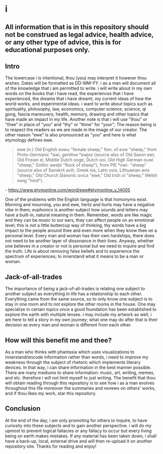# i

## All information that is in this repository should not be construed as legal advice, health advice, or any other type of advice, this is for educational purposes only.

## Intro
The lowercase i is intentional, thou (you) may interpret it however thou wishes. Dates will be formatted as DD-MM-YY. i as a man will document all of the knowledge that i am permitted to write. i will write about in my own words on the books that i have read, the experiences that i have experienced, the dreams that i have dreamt, my current ideas of how the world works, and experimental ideas. i want to write about topics such as spirituality, philosophy, law, economics, computer science, science, qi gong, fascia maneuvers, health, memory, drawing and other topics that have made an impact in my life. Another note is that i will use "thou" or "thee" in place of "you" and "thy" or "thine" for "your"; The reason being is to respect the readers as we are made in the image of our creator. The other reason "ewe" is also pronounced as "you" and here is what etymology defines ewe.

> ewe (n.)
Old English eowu "female sheep," fem. of eow "sheep," from Proto-Germanic *awi, genitive *awjoz (source also of Old Saxon ewi, Old Frisian ei, Middle Dutch ooge, Dutch ooi, Old High German ouwi "sheep," Gothic aweþi "flock of sheep"), from PIE *owi- "sheep" (source also of Sanskrit avih, Greek ois, Latin ovis, Lithuanian avis "sheep," Old Church Slavonic ovica "ewe," Old Irish oi "sheep," Welsh ewig "hind").

\- https://www.etymonline.com/word/ewe#etymonline_v_14005


One of the problems with the English language is that homonyms exist. Morning and mourning, you and ewe, hertz and hurts may have a negative vibe in them; euphonics is another subject how sounds and letters may have a built-in, natural meaning in them. Remember, words are like magic and they can be music to our ears, they can affect people on an emotional level; this is not a little buttercup way of thinking, thy words have a big impact to the people around thee and even more when they know thee on a personal level. Every man and woman has their own hardships, there does not need to be another layer of dissonance in their lives. Anyway, whether one believes in a creator or not is personal but we need to inquire and find the truth. Life is about removing false beliefs and to experience the spectrum of experiences; to innerstand what it means to be a man or woman.

## Jack-of-all-trades
The importance of being a jack-of-all-trades is relating one subject to another subject as everything in life has a relationship to each other. Everything came from the same source, so to only know one subject is to stay in one room and to not explore the other rooms in the house. One may specialize in certain topics once a good foundation has been established to explore the earth with multiple lenses. i may include my artwork as well, i am here to tell a story in my own journey; what one may do after that is their decision as every man and woman is different from each other.

## How will this benefit me and thee?
As a man who thinks with phantasia which uses visualizations to innerstand/encode information rather than words, i need to improve my weakness through the subject of rhetoric which implements literary devices. In that way, i can share information in the best manner possible. There are many mediums to share information: music, art, writing, memes, and etc. therefore i will not limit myself to just writing. The benefit that thou will obtain reading through this repository is to see how i as a man evolves throughout this life moreover the summaries and reviews on others' works, and if thou likes my work, star this repository.

## Conclusion
At the end of the day, i am only promoting for others to inquire, to have curiosity into these subjects and to gain another perspective. i will do my upmost to prevent logical fallacies or any fallacy to occur but every living being on earth makes mistakes. If any material has been taken down, i shall have a back-up, local, external drive and will then re-upload it on another repository site. Thanks for reading and enjoy!